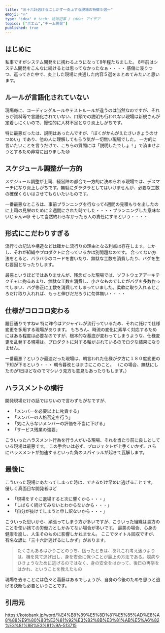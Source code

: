 ```yaml
---
title: "三十六計逃げるにしかず〜炎上する現場の特徴５選〜"
emoji: "🔥"
type: "idea" # tech: 技術記事 / idea: アイデア
topics: ["ポエム","チーム開発"]
published: true
---
```

## はじめに
私事ですがシステム開発をに携わるようになって8年程たちました。
8年前はシステム開発をこんなに続けるとは思ってなかったなぁ・・・・
感傷に浸りつつ、巡ってきた中で、炎上した現場に共通した内容５選をまとめてみたいと思います。

## ルールが言語化されていない
現場毎に、コーディングルールやテストルールが違うのは当然なのですが、それらが資料等で言語化されていない、口頭での説明も行われない現場は新規さんが定着しにくいので、慢性的に人材不足となり炎上しがちです。

特に最悪だったは、説明はあったんですが、「ぼくがかんがえたさいきょうのせつめい」であり、他の人に理解してもらう気が一切無い現場でした。
一方的に言いたいことを言うだけで、こちらの質問には「説明したでしょ！」で済ませようとするため非常に困りました😅

## スケジュール調整が一方的
スケジュール調整が上司、経営陣の都合で一方的に決められる現場では、デスマーチになり炎上しがちです。無駄にダラダラとしてはいけませんが、必要な工数の確保くらいはさせてもらいたいものです。

一番最悪なところは、事前プランニングを行なって4週間の見積もりを出したのに上司の見栄のために２週間にされた時でした・・・・プランニングした意味ないじゃんw😅
そして当然終わらなかったら人の責任にするという・・・・

## 形式にこだわりすぎる
流行りの記法や構造などは確かに流行りの理由となる利点は存在します。しかし、それが組織やプロダクトに合っているかは別問題なのです。
合ってない方法をとると、バラバラのコードを書いたり、無駄な工数を消費したり、バグを生む要因となったりします。

最悪というほどではありませんが、残念だった現場では、ソフトウェアアーキテクチャに拘るあまり、無駄な工数を消費し、小さなものでしたがバグを多数作ってしまい、バグ修正に工数を消費してしまっていました。柔軟に取り入れるところだけ取り入れれば、もっと伸びだだろうに勿体無い・・・・

## 仕様がコロコロ変わる
題目通りですねw
特に昨今はアジャイルが流行っているため、それに託けて仕様変更を多用する現場があります。
もちろん、時流の変化に素早く対応するためにはある程度は必要なのですが、根本的な基底が変わってしまうような、仕様変更を乱発する現場は、プロダクトに対する軸がぶれているのでロクな結果になりません。

一番最悪？というか最速だった現場は、朝言われた仕様が夕方に１８０度変更の下知が下るという・・・
朝令暮改とはまさにこのこと。
（この場合、無駄にしたのが1日ほどなのでマシいう見方も意見もあったりもします。）

## ハラスメントの横行
開発現場だけの話ではないので言わずもがなですが、
- 「メンバーを必要以上に叱責する」
- 「メンバーの人格否定を行う」
- 「気に入らないメンバーの評価を不当に下げる」
- 「サービス残業の強要」

こういったハラスメント行為を行う人がいる現場、それを当たり前に良しとしている現場は最悪です。
この手合いは必ず、プロジェクトが上手くいかず、さらにハラスメントが加速するといった負のスパイラルが起きて瓦解します。

## 最後に
こういった現場にあたってしまった時は、できるだけ早めに逃げることです。
優しく真面目な開発者ほど
- 「現場をすぐに退場すると次に響くから・・・」
- 「しばらく続けてみないとわからないから・・・」
- 「自分が抜けてしまうと申し訳ないから・・・」

こういった思いから、頑張ってしまう方が多いですが、こういった組織は貴方のことを使い捨ての労働力としかみてない場合が多いです。
最悪の場合、心身の健康を崩し、人生そのものに影響しかねません。
ここでタイトル回収ですが、有名な諺に「三十六計逃げるにしかず」があります。

>たくさんあるはかりごとのうち、困ったときは、あれこれ考え迷うよりは、機を見て逃げ出し、身を安全に保つことが最上の方法である。臆病やひきょうなために逃げるのではなく、身の安全をはかって、後日の再挙をはかれ、ということを教えたもの

現場を去ることには色々と葛藤はあるでしょうが、自身の今後のためを思うと逃げる決断も必要ということです。


## 引用元

https://kotobank.jp/word/%E4%B8%89%E5%8D%81%E5%85%AD%E8%A8%88%E9%80%83%E3%81%92%E3%82%8B%E3%81%AB%E5%A6%82%E3%81%8B%E3%81%9A-513715
